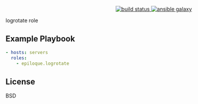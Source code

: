 <p align="right">
    <a href="https://travis-ci.org/epiloque/ansible-logrotate">
        <img src="https://travis-ci.org/epiloque/ansible-logrotate.svg?branch=master"
             alt="build status">
    </a>
        <a href="https://galaxy.ansible.com/epiloque/logrotate">
        <img src="https://img.shields.io/badge/ansible--galaxy-logrotate-blue.svg"
             alt="ansible galaxy">
    </a>
</p>

logrotate role

## Example Playbook

```yaml
- hosts: servers
  roles:
    - epiloque.logrotate
```

## License

BSD
